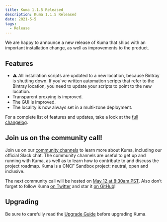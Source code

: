 ```yaml
---
title: Kuma 1.1.5 Released
description: Kuma 1.1.5 Released
date: 2021-5-5
tags:
  - Release
---
```


We are happy to announce a new release of Kuma that ships with an important installation change, as well as improvements to the product.

## Features

- ⚠️ All installation scripts are updated to a new location, because Bintray is shutting down. If you've written automation scripts that refer to the Bintray location, you need to update your scripts to point to the new location.
- Transparent proxying is improved.
- The GUI is improved.
- The locality is now always set in a multi-zone deployment.

For a complete list of features and updates, take a look at the [full changelog](https://github.com/kumahq/kuma/blob/master/CHANGELOG.md).

## Join us on the community call!

Join us on our [community channels](https://kuma.io/community/) to learn more about Kuma, including our official Slack chat. The community channels are useful to get up and running with Kuma, as well as to learn how to contribute to and discuss the project roadmap. Kuma is a CNCF Sandbox project: neutral, open and inclusive.

The next community call will be hosted on [May 12 at 8:30am PST](https://kuma.io/community/). Also don’t forget to follow Kuma [on Twitter](https://twitter.com/kumamesh) and star it [on GitHub](https://github.com/kumahq/kuma)!

## Upgrading

Be sure to carefully read the [Upgrade Guide](https://github.com/kumahq/kuma/blob/master/UPGRADE.md) before upgrading Kuma.
